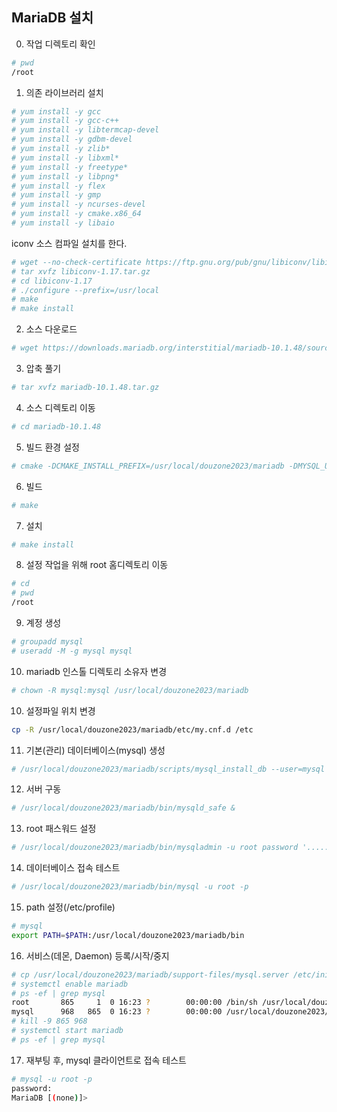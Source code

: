 ## MariaDB 설치

0. 작업 디렉토리 확인
```bash
# pwd
/root
```

1. 의존 라이브러리 설치
```bash
# yum install -y gcc
# yum install -y gcc-c++
# yum install -y libtermcap-devel
# yum install -y gdbm-devel
# yum install -y zlib*
# yum install -y libxml*
# yum install -y freetype*
# yum install -y libpng* 
# yum install -y flex
# yum install -y gmp
# yum install -y ncurses-devel
# yum install -y cmake.x86_64
# yum install -y libaio
```
iconv 소스 컴파일 설치를 한다.
```bash
# wget --no-check-certificate https://ftp.gnu.org/pub/gnu/libiconv/libiconv-1.17.tar.gz
# tar xvfz libiconv-1.17.tar.gz
# cd libiconv-1.17
# ./configure --prefix=/usr/local
# make
# make install
```

2. 소스 다운로드
```bash
# wget https://downloads.mariadb.org/interstitial/mariadb-10.1.48/source/mariadb-10.1.48.tar.gz 
```

3. 압축 풀기
```bash
# tar xvfz mariadb-10.1.48.tar.gz
```

4. 소스 디렉토리 이동
```bash
# cd mariadb-10.1.48
```

5. 빌드 환경 설정 
```bash
# cmake -DCMAKE_INSTALL_PREFIX=/usr/local/douzone2023/mariadb -DMYSQL_USER=mysql -DMYSQL_TCP_PORT=3307 -DMYSQL_DATADIR=/usr/local/douzone2023/mariadb/data -DMYSQL_UNIX_ADDR=/usr/local/douzone2023/mariadb/tmp/mariadb.sock -DINSTALL_SYSCONFDIR=/usr/local/douzone2023/mariadb/etc -DINSTALL_SYSCONF2DIR=/usr/local/douzone2023/mariadb/etc/my.cnf.d -DDEFAULT_CHARSET=utf8 -DDEFAULT_COLLATION=utf8_general_ci -DWITH_EXTRA_CHARSETS=all -DWITH_ARIA_STORAGE_ENGINE=1 -DWITH_XTRADB_STORAGE_ENGINE=1 -DWITH_ARCHIVE_STORAGE_ENGINE=1 -DWITH_INNOBASE_STORAGE_ENGINE=1 -DWITH_PARTITION_STORAGE_ENGINE=1 -DWITH_BLACKHOLE_STORAGE_ENGINE=1 -DWITH_FEDERATEDX_STORAGE_ENGINE=1 -DWITH_PERFSCHEMA_STORAGE_ENGINE=1 -DWITH_READLINE=1 -DWITH_SSL=bundled -DWITH_ZLIB=system
```

6. 빌드
```bash
# make
```

7. 설치
```bash
# make install
```
8. 설정 작업을 위해 root 홈디렉토리 이동
```bash
# cd 
# pwd
/root
```

9. 계정 생성
```bash
# groupadd mysql
# useradd -M -g mysql mysql 
```

10. mariadb 인스톨 디렉토리 소유자 변경
```bash
# chown -R mysql:mysql /usr/local/douzone2023/mariadb
```

10. 설정파일 위치 변경
```bash
cp -R /usr/local/douzone2023/mariadb/etc/my.cnf.d /etc
```

11. 기본(관리) 데이터베이스(mysql) 생성
```bash
# /usr/local/douzone2023/mariadb/scripts/mysql_install_db --user=mysql --basedir=/usr/local/douzone2023/mariadb --defaults-file=/usr/local/douzone2023/mariadb/etc/my.cnf --datadir=/usr/local/douzone2023/mariadb/data
```
12. 서버 구동
```bash
# /usr/local/douzone2023/mariadb/bin/mysqld_safe &
```

13. root 패스워드 설정
```bash
# /usr/local/douzone2023/mariadb/bin/mysqladmin -u root password '........'
```

14. 데이터베이스 접속 테스트
```bash
# /usr/local/douzone2023/mariadb/bin/mysql -u root -p
```

15. path 설정(/etc/profile)
```bash
# mysql
export PATH=$PATH:/usr/local/douzone2023/mariadb/bin
```

16. 서비스(데몬, Daemon) 등록/시작/중지
```bash
# cp /usr/local/douzone2023/mariadb/support-files/mysql.server /etc/init.d/mariadb
# systemctl enable mariadb
# ps -ef | grep mysql
root       865     1  0 16:23 ?        00:00:00 /bin/sh /usr/local/douzone2023/mariadb/bin/mysqld_safe --datadir=/usr/local/douzone2023/mariadb/data --pid-file=/usr/local/douzone2023/mariadb/data/lx.kickscar.me.pid
mysql      968   865  0 16:23 ?        00:00:00 /usr/local/douzone2023/mariadb/bin/mysqld --basedir=/usr/local/douzone2023/mariadb --datadir=/usr/local/douzone2023/mariadb/data --plugin-dir=/usr/local/douzone2023/mariadb/lib/plugin --user=mysql --log-error=/usr/local/douzone2023/mariadb/data/lx.kickscar.me.err --pid-file=/usr/local/douzone2023/mariadb/data/lx.kickscar.me.pid
# kill -9 865 968
# systemctl start mariadb
# ps -ef | grep mysql
```

17. 재부팅 후, mysql 클라이언트로 접속 테스트
```sh
# mysql -u root -p
password:
MariaDB [(none)]>
```
